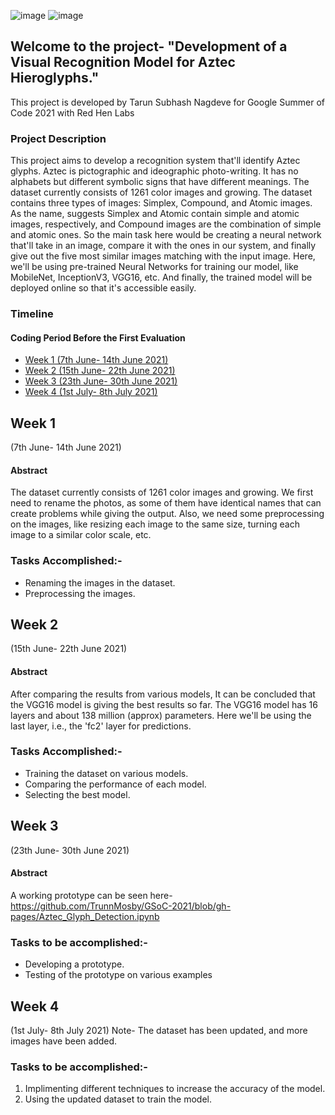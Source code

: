 
![image](https://user-images.githubusercontent.com/66901757/119221827-e3294100-bb0e-11eb-8595-749a1dd9c932.png) 
![image](https://user-images.githubusercontent.com/66901757/119222398-d528ef80-bb11-11eb-836a-30dd3ee3ec64.png)
## Welcome to the project- "Development of a Visual Recognition Model for Aztec Hieroglyphs."
This project is developed by Tarun Subhash Nagdeve for Google Summer of Code 2021 with Red Hen Labs
### Project Description
This project aims to develop a recognition system that'll identify Aztec glyphs. Aztec is pictographic and ideographic photo-writing. It has no alphabets but different symbolic signs that have different meanings. The dataset currently consists of 1261 color images and growing. The dataset contains three types of images: Simplex, Compound, and Atomic images. As the name, suggests Simplex and Atomic contain simple and atomic images, respectively, and Compound images are the combination of simple and atomic ones. So the main task here would be creating a neural network that'll take in an image, compare it with the ones in our system, and finally give out the five most similar images matching with the input image. Here, we'll be using pre-trained Neural Networks for training our model, like MobileNet, InceptionV3, VGG16, etc. And finally, the trained model will be deployed online so that it's accessible easily. 

### Timeline
#### Coding Period Before the First Evaluation
* [ Week 1 (7th June- 14th June 2021)](#Week-1)
* [Week 2 (15th June- 22th June 2021)](#Week-2)
* [Week 3 (23th June- 30th June 2021)](#Week-3)
* [Week 4 (1st July- 8th July 2021)](#Week-4)

## Week 1
(7th June- 14th June 2021)
  
#### Abstract
The dataset currently consists of 1261 color images and growing. We first need to rename the photos, as some of them have identical names that can create problems while giving the output. Also, we need some preprocessing on the images, like resizing each image to the same size, turning each image to a similar color scale, etc.
### Tasks Accomplished:-
 * Renaming the images in the dataset. <br />
 * Preprocessing the images. <br />

## Week 2 
(15th June- 22th June 2021)
   
#### Abstract
After comparing the results from various models, It can be concluded that the VGG16 model is giving the best results so far. The VGG16 model has 16 layers and about 138 million (approx) parameters. Here we'll  be using the last layer, i.e., the 'fc2' layer for predictions. 
### Tasks Accomplished:-
  * Training the dataset on various models.
  * Comparing the performance of each model.  
  * Selecting the best model.

## Week 3 
(23th June- 30th June 2021)
#### Abstract
A working prototype can be seen here-https://github.com/TrunnMosby/GSoC-2021/blob/gh-pages/Aztec_Glyph_Detection.ipynb
### Tasks to be accomplished:-
  * Developing a prototype.
  * Testing of the prototype on various examples



## Week 4 
(1st July- 8th July 2021)
Note- The dataset has been updated, and more images have been added.

### Tasks to be accomplished:-
  1. Implimenting different techniques to increase the accuracy of the model.
  2. Using the updated dataset to train the model.

  





         
